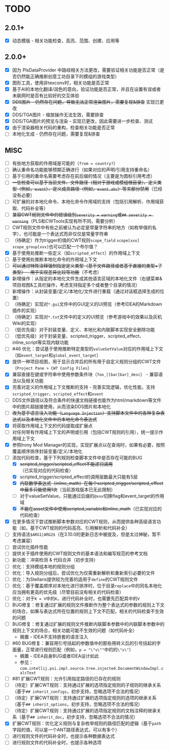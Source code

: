 # TODO

## 2.0.1+

- [X] 动态模版 - 相关功能检查，高亮、范围、创建、应用等

## 2.0.0+

- [X] 因为 PlsDataProvider 中路经相关方法更改，需要验证相关功能是否正常（是否仍然能正确推断创意工坊目录下的模组的游戏类型）
- [X] 图形工具，使用非texconv时，相关功能是否正常
- [X] 基于AI的本地化翻译/润色的意向，验证功能是否正常，并且在设置有误或者未联网时是否有比较好的交互体验
- [X] ~~DDS图片 - 仍然存在问题，导致无法正常渲染图片，需要复现&排查~~ 实现已更改
- [X] DDS/TGA图片 - 缩放操作无法生效，需要排查
- [X] DDS/TGA图片的预览与渲染 - 实现已更改，因此需要进一步检查、测试
- [X] 由于渲染器相关代码的重构，检查相关功能是否正常
- [ ] 本地化生成 - 仍然存在问题，需要复现&排查

## MISC

- [ ] 有些地方获取的作用域是可能的（`from = country?`）
- [ ] 确认重命名功能能够预期正确进行（如果对应的声明/引用支持重命名）
- [ ] 基于引用的重命名需要考虑存在前后缀的情况（主要是为图标引用考虑）
- [ ] ~~一些检查可以基于当前文件、文件路径（相对于游戏或模组根目录）、定义类型（例如，`event`）、定义成员路径（例如，`event.abc`）等来部分禁用~~（已经没有必要）
- [ ] 可扩展的对本地化命令、本地化命令作用域的支持（包括引用解析、作用域获取、代码补全等）
- [ ] ~~兼容CWT规则文件中的错误级别`severity = warning`或`## severity = warning`~~（PLS和CWTools实现有所不同，需要分析）
- [ ] CWT规则文件中有些之前被认为必定是常量字符串的地方（如枚举值的名字），也可能是一个表达式而非仅仅是常量字符串
- [ ] （待确定）作为trigger的值的CWT规则`scope_field` `scope[xxx]` `scope_group[xxx]`也可以匹配一个布尔值？
- [X] 基于使用处推断一些定义（如`scripted_effect`）的作用域上下文
- [ ] 基于使用处推断本地化命令的作用域上下文
- [ ] ~~可以通过特殊注释强制指定定义类型（基于文件路径或者基于直接的类型+子类型） - 用于实现差异比较等功能~~（不考虑）
- [X] 新增操作：从指定的本地化文件生成其他语言区域的本地化文件（右键菜单&项目视图&工具栏操作，考虑支持指定多个或者整个目录的情况）
- [ ] 新增操作：从封装变量/定义/本地化/文件进行重载（通过对话框选择生成的位置）
- [ ] （待确定）实现对`*.gui`文件中的GUI定义的UI预览（参考IDEA的Markdown插件的实现）
- [ ] （待确定）实现对`*.txt`文件中的定义的UI预览（参考游戏中的效果以及灰机Wiki的实现）
- [ ] （低优先级）对于封装变量、定义、本地化和内联脚本实现安全删除功能
- [ ] （低优先级）对于封装变量、scripted_trigger、scripted_effect、inline_script等实现内联功能
- [ ] #46 优化：尝试基于使用推断特定类型的`valueSetValue`对应的作用域上下文（如`event_target`和`global_event_target`）
- [X] 提供一种项目视图，用于显示合并后的所有用于自定义规则分组的CWT文件（`Project Pane > CWT Config Files`）
- [X] 兼容直接在键或字符串中使用参数条件块（`foo_[[bar]bar]_desc`） - 兼容语法以及相关功能
- [X] 完善对定义的作用域上下文推断的支持 - 完善实现逻辑，优化性能，支持`scripted_trigger`、`scripted_effect`和`event`
- [ ] DDS文件路径以及符合条件的快速文档链接也能作为html/markdown等文件中的图片超链接使用，从而渲染DDS图片和本地化
- [ ] ~~改为基于语言注入功能（`Language Injection`）支持脚本文件中的各种复杂表达式以及本地化文件中的本地化命令表达式~~
- [X] 将获取作用域上下文的代码提取成扩展点
- [ ] 对任何带有作用域上下文的声明或引用（包括CWT规则的引用），统一提示作用域上下文
- [X] 参照Irony Mod Manager的实现，实现扩展点以在查询时，如果有必要，按照覆盖顺序排序封装变量/定义/本地化
- [ ] 添加代码检查，基于下列规则检查脚本文件中是否存在可能的BUG
  - [X] ~~scripted_trigger/scripted_effect不能递归调用~~（已实现对应的代码检查）
  - [X] scripted_trigger/scripted_effect的调用层数最大只能有5层
  - [X] ~~内联数学表达式（inline_math）在每个scripted_trigger/scripted_effect中最多只能使用1次~~（当前游戏版本已无此限制）
  - [ ] 对于valueSetValue，只能通过后缀的`@xxx`切换flag和event_target的作用域
  - [X] ~~不能在asset文件中使用scripted_variable和inline_math~~（已实现对应的代码检查）
- [X] 在更多情况下尝试推断脚本参数对应的CWT规则，从而提供各种高级语言功能（如，基于CWT规则的代码高亮、引用解析和代码补全）
- [ ] 支持语法`$ARG1|ARG2$`（在3.10.0的更新日志中被提及，但是太过神秘，暂不考虑兼容）
- [ ] 尝试优化插件性能
- [ ] 提供关于插件使用的CWT规则文件的基本语法和编写规范的参考文档
- [ ] 新功能：冲突检测 & 代码合并（初步支持）
- [ ] 优化：支持模组本地的规则分组
- [ ] 优化：导入规则分组后，尝试优化为仅需重新解析和重新索引必要的文件
- [ ] 优化：为Stellaris提供较为完善的适用于`define`的CWT规则文件
- [ ] 优化：基于覆盖顺序对本地化进行排序时，位于目录`replace`中的同名本地化应当拥有更高的优先级（尽管目前没有相关的代码检查）
- [ ] 优化：对于`K = V`中的`K`，进行代码补全时，也需要先匹配其中的`V`
- [ ] BUG修复：修复通过扩展的规则文件推断作为整个表达式的参数的规则上下文的场合，如果与表达式所在位置的规则上下文不匹配，相关的代码检查不生效的问题
- [ ] BUG修复：修复通过扩展的规则文件推断内联脚本参数中的内联脚本参数中的规则上下文的场合，相关功能可能不生效的问题（如代码补全）
  - 搁置 - IDEA不支持嵌套的语言注入
- [ ] #60 BUG修复：兼容用引号括起的参数值中的那些用转义后的引号括起的字面量，正常进行规则匹配（例如，`p = "\"v\""`中的的`\"v\"`）
  - 搁置 - IDEA自身BUG或者IDEA设计如此
  - 参见：`com.intellij.psi.impl.source.tree.injected.DocumentWindowImpl.calcText`
- [ ] #81 扩展CWT规则：允许引用指定路径的已存在的规则
- [ ] （待定）扩展CWT规则：支持通过扩展的选项指定规则的子规则的继承关系（基于`## inherit_configs`，初步支持，忽略选项不合法的情况）
- [ ] （待定）扩展CWT规则：支持通过扩展的选项指定规则的选项的继承关系（基于`## inherit_options`，初步支持，忽略选项不合法的情况）
- [ ] （待定）扩展CWT规则：支持通过扩展的选项指定规则的文档注释的继承关系（基于`## inherit_doc`，初步支持，忽略选项不合法的情况）
- [X] 扩展CWT规则：优化定义规则与复杂枚举规则的路径匹配的逻辑（基于`path`字段的值，可以是一个ANT路径表达式，可以有多个）
- [ ] 进行规则文件的代码补全时，也提示各种数据表达式
- [ ] 进行规则文件的代码补全时，也提示各种选项